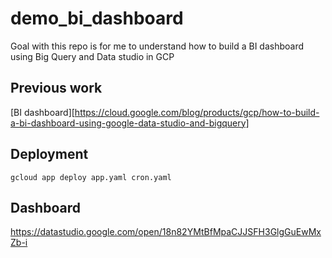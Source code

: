 # demo_bi_dashboard
Goal with this repo is for me to understand how to build a BI dashboard using Big Query and Data studio in GCP
## Previous work 
[BI dashboard][https://cloud.google.com/blog/products/gcp/how-to-build-a-bi-dashboard-using-google-data-studio-and-bigquery]

## Deployment
`gcloud app deploy app.yaml cron.yaml`

## Dashboard
https://datastudio.google.com/open/18n82YMtBfMpaCJJSFH3GlgGuEwMxZb-i
